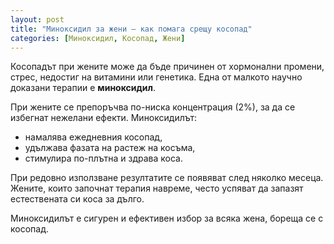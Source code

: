 ```yaml
---
layout: post
title: "Миноксидил за жени – как помага срещу косопад"
categories: [Миноксидил, Косопад, Жени]
---
```


Косопадът при жените може да бъде причинен от хормонални промени, стрес, недостиг на витамини или генетика. Една от малкото научно доказани терапии е **миноксидил**.  

При жените се препоръчва по-ниска концентрация (2%), за да се избегнат нежелани ефекти. Миноксидилът:  
- намалява ежедневния косопад,  
- удължава фазата на растеж на косъма,  
- стимулира по-плътна и здрава коса.  

При редовно използване резултатите се появяват след няколко месеца. Жените, които започнат терапия навреме, често успяват да запазят естествената си коса за дълго.  

Миноксидилът е сигурен и ефективен избор за всяка жена, бореща се с косопад.  

